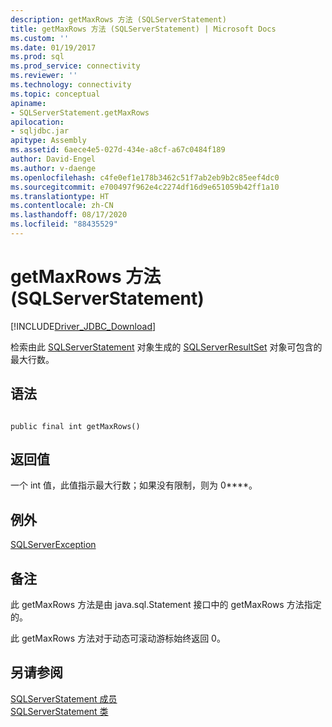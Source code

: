 ```yaml
---
description: getMaxRows 方法 (SQLServerStatement)
title: getMaxRows 方法 (SQLServerStatement) | Microsoft Docs
ms.custom: ''
ms.date: 01/19/2017
ms.prod: sql
ms.prod_service: connectivity
ms.reviewer: ''
ms.technology: connectivity
ms.topic: conceptual
apiname:
- SQLServerStatement.getMaxRows
apilocation:
- sqljdbc.jar
apitype: Assembly
ms.assetid: 6aece4e5-027d-434e-a8cf-a67c0484f189
author: David-Engel
ms.author: v-daenge
ms.openlocfilehash: c4fe0ef1e178b3462c51f7ab2eb9b2c85eef4dc0
ms.sourcegitcommit: e700497f962e4c2274df16d9e651059b42ff1a10
ms.translationtype: HT
ms.contentlocale: zh-CN
ms.lasthandoff: 08/17/2020
ms.locfileid: "88435529"
---
```

# <a name="getmaxrows-method-sqlserverstatement"></a>getMaxRows 方法 (SQLServerStatement)
[!INCLUDE[Driver_JDBC_Download](../../../includes/driver_jdbc_download.md)]

  检索由此 [SQLServerStatement](../../../connect/jdbc/reference/sqlserverstatement-class.md) 对象生成的 [SQLServerResultSet](../../../connect/jdbc/reference/sqlserverresultset-class.md) 对象可包含的最大行数。  
  
## <a name="syntax"></a>语法  
  
```  
  
public final int getMaxRows()  
```  
  
## <a name="return-value"></a>返回值  
 一个 int 值，此值指示最大行数；如果没有限制，则为 0****。  
  
## <a name="exceptions"></a>例外  
 [SQLServerException](../../../connect/jdbc/reference/sqlserverexception-class.md)  
  
## <a name="remarks"></a>备注  
 此 getMaxRows 方法是由 java.sql.Statement 接口中的 getMaxRows 方法指定的。  
  
 此 getMaxRows 方法对于动态可滚动游标始终返回 0。  
  
## <a name="see-also"></a>另请参阅  
 [SQLServerStatement 成员](../../../connect/jdbc/reference/sqlserverstatement-members.md)   
 [SQLServerStatement 类](../../../connect/jdbc/reference/sqlserverstatement-class.md)  
  
  
